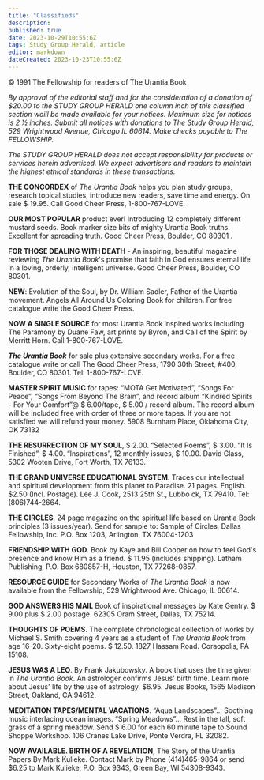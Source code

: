 ```yaml
---
title: "Classifieds"
description: 
published: true
date: 2023-10-29T10:55:6Z
tags: Study Group Herald, article
editor: markdown
dateCreated: 2023-10-23T10:55:6Z
---
```


<p class="v-card v-sheet theme--light gray lighten-3 px-2">© 1991 The Fellowship for readers of The Urantia Book</p>

_By approval of the editorial staff and for the consideration of a donation of $20.00 to the STUDY GROUP HERALD one column inch of this classified section woill be made available for your notices. Maximum size for notices is 2 &frac12; inches. Submit all notices with donations to The Study Group Herald, 529 Wrightwood Avenue, Chicago IL 60614. Make checks payable to The FELLOWSHIP._

_The STUDY GROUP HERALD does not accept responsibility for products or services herein advertised. We expect advertisers and readers to maintain the highest ethical standards in these transactions._

**THE CONCORDEX** of _The Urantia Book_ helps you plan study groups, research topical studies, introduce new readers, save time and energy. On sale $ 19.95. Call Good Cheer Press, 1-800-767-LOVE.

**OUR MOST POPULAR** product ever! Introducing 12 completely different mustard seeds. Book marker size bits of mighty Urantia Book truths. Excellent for spreading truth. Good Cheer Press, Boulder, CO 80301 .

**FOR THOSE DEALING WITH DEATH** - An inspiring, beautiful magazine reviewing _The Urantia Book_'s promise that faith in God ensures eternal life in a loving, orderly, intelligent universe. Good Cheer Press, Boulder, CO 80301.

**NEW**: Evolution of the Soul, by Dr. William Sadler, Father of the Urantia movement. Angels All Around Us Coloring Book for children. For free catalogue write the Good Cheer Press.

**NOW A SINGLE SOURCE** for most Urantia Book inspired works including The Paramony by Duane Faw, art prints by Byron, and Call of the Spirit by Merritt Horn. Call 1-800-767-LOVE.

**_The Urantia Book_** for sale plus extensive secondary works. For a free catalogue write or call The Good Cheer Press, 1790 30th Street, \#400, Boulder, CO 80301. Tel: 1-800-767-LOVE.

**MASTER SPIRIT MUSIC** for tapes: “MOTA Get Motivated”, “Songs For Peace”, “Songs From Beyond The Brain”, and record album “Kindred Spirits - For Your Comfort”@ $ 6.00/tape, $ 5.00 / record album. The record album will be included free with order of three or more tapes. If you are not satisfied we will refund your money. 5908 Burnham Place, Oklahoma City, OK 73132

**THE RESURRECTION OF MY SOUL**, $ 2.00. “Selected Poems”, $ 3.00. “It Is Finished”, $ 4.00. “Inspirations”, 12 monthly issues, $ 10.00. David Glass, 5302 Wooten Drive, Fort Worth, TX 76133.

**THE GRAND UNIVERSE EDUCATIONAL SYSTEM**. Traces our intellectual and spiritual development from this planet to Paradise. 21 pages. English. \$2.50 (Incl. Postage). Lee J. Cook, 2513 25th St., Lubbo ck, TX 79410. Tel: (806)744-2664.

**THE CIRCLES**. 24 page magazine on the spiritual life based on Urantia Book principles (3 issues/year). Send for sample to: Sample of Circles, Dallas Fellowship, Inc. P.O. Box 1203, Arlington, TX 76004-1203

**FRIENDSHIP WITH GOD**. Book by Kaye and Bill Cooper on how to feel God's presence and know Him as a friend. $ 11.95 (includes shipping). Latham Publishing, P.O. Box 680857-H, Houston, TX 77268-0857.

**RESOURCE GUIDE** for Secondary Works of _The Urantia Book_ is now available from the Fellowship, 529 Wrightwood Ave. Chicago, IL 60614.

**GOD ANSWERS HIS MAIL** Book of inspirational messages by Kate Gentry. $ 9.00 plus $ 2.00 postage. 62305 Oram Street, Dallas, TX 75214.

**THOUGHTS OF POEMS**. The complete chronological collection of works by Michael S. Smith covering 4 years as a student of _The Urantia Book_ from age 16-20. Sixty-eight poems. $ 12.50. 1827 Hassam Road. Coraopolis, PA 15108.

**JESUS WAS A LEO**. By Frank Jakubowsky. A book that uses the time given in _The Urantia Book_. An astrologer confirms Jesus' birth time. Learn more about Jesus' life by the use of astrology. \$6.95. Jesus Books, 1565 Madison Street, Oakland, CA 94612.

**MEDITATION TAPES/MENTAL VACATIONS**. “Aqua Landscapes”... Soothing music interlacing ocean images. “Spring Meadows”... Rest in the tall, soft grass of a spring meadow. Send $ 6.00 for each 60 minute tape to Sound Shoppe Workshop. 106 Cranes Lake Drive, Ponte Verdra, FL 32082.

**NOW AVAILABLE. BIRTH OF A REVELATION**, The Story of the Urantia Papers By Mark Kulieke. Contact Mark by Phone (414)465-9864 or send \$6.25 to Mark Kulieke, P.O. Box 9343, Green Bay, WI 54308-9343.